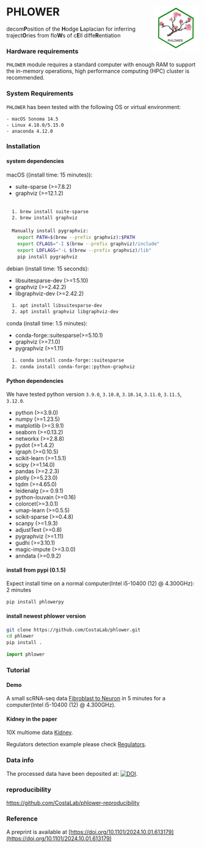 
# PHLOWER<img src="https://github.com/CostaLab/phlower/blob/main/figures/phlower_logo.svg" align="right" width="120" alt='logo'/>

decom**P**osition of the **H**odge **L**aplacian for inferring traject**O**ries from flo**W**s of c**E**ll diffe**R**entiation

### Hardware requirements
`PHLOWER` module requires a standard computer with enough RAM to support the in-memory operations, high performance computing (HPC) cluster is recommended.

### System Requirements
`PHLOWER` has been tested with the following OS or virtual environment:

	- macOS Sonoma 14.5
	- Linux 4.18.0/5.15.0
	- anaconda 4.12.0

### Installation

#### system dependencies



macOS ((install time: 15 minutes)):
- suite-sparse (>=7.8.2)
- graphviz (>=12.1.2)

```bash

  1. brew install suite-sparse
  2. brew install graphviz

  Manually install pygraphviz:
    export PATH=$(brew --prefix graphviz):$PATH
    export CFLAGS="-I $(brew --prefix graphviz)/include"
    export LDFLAGS="-L $(brew --prefix graphviz)/lib"
    pip install pygraphviz
```

debian (install time: 15 seconds):
- libsuitesparse-dev (>=1:5.10)
- graphviz (>=2.42.2)
- libgraphviz-dev (>=2.42.2)
  
```bash
  1. apt install libsuitesparse-dev
  2. apt install graphviz libgraphviz-dev
```
conda (install time: 1.5 minutes):

- conda-forge::suitesparse(>=5.10.1)
- graphviz (>=7.1.0)
- pygraphviz (>=1.11)

```bash
  1. conda install conda-forge::suitesparse
  2. conda install conda-forge::python-graphviz
```

#### Python dependencies
We have tested python version `3.9.0`, `3.10.8`, `3.10.14`, `3.11.0`, `3.11.5`, `3.12.0`.

  - python (>=3.9.0)
  - numpy (>=1.23.5)
  - matplotlib (>=3.9.1)
  - seaborn (>=0.13.2)
  - networkx (>=2.8.8)
  - pydot (>=1.4.2)	
  - igraph (>=0.10.5)
  - scikit-learn (>=1.5.1)
  - scipy (>=1.14.0)
  - pandas (>=2.2.3)
  - plotly (>=5.23.0)
  - tqdm (>=4.65.0)
  - leidenalg (>= 0.9.1)
  - python-louvain (>=0.16)
  - colorcet(>=3.0.1)
  - umap-learn (>=0.5.5)
  - scikit-sparse (>=0.4.8)
  - scanpy (>=1.9.3)
  - adjustText (>=0.8)
  - pygraphviz (>=1.11)
  - gudhi (>=3.10.1)
  - magic-impute (>=3.0.0)
  - anndata (>=0.9.2)

#### install from pypi (0.1.5)
Expect install time on a normal computer(Intel i5-10400 (12) @ 4.300GHz): 2 minutes
```bash
pip install phlowerpy

```

#### install newest phlower version
```bash
git clone https://github.com/CostaLab/phlower.git
cd phlower
pip install .
```

```python
import phlower
```
### Tutorial

#### Demo
A small scRNA-seq data [Fibroblast to Neuron](https://phlower.readthedocs.io/en/latest/notebooks/fib2neuron.html) in 5 minutes for a computer(Intel i5-10400 (12) @ 4.300GHz).

#### Kidney in the paper
10X multiome data [Kidney](https://phlower.readthedocs.io/en/latest/notebooks/kidney.html).

Regulators detection example please check [Regulators](https://phlower.readthedocs.io/en/latest/regulators.html).


### Data info
The processed data have been deposited at: [![DOI](https://zenodo.org/badge/DOI/10.5281/zenodo.13860460.svg)](https://doi.org/10.5281/zenodo.13860460).



### reproducibility
https://github.com/CostaLab/phlower-reproducibility

### Reference

A preprint is available at [https://doi.org/10.1101/2024.10.01.613179](https://doi.org/10.1101/2024.10.01.613179)
